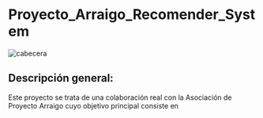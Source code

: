 # Proyecto_Arraigo_Recomender_System

![cabecera](https://github.com/BeaZatarain/Proyecto-Visualizacion/blob/main/images/portada.png)


## Descripción general:

Este proyecto se trata de una colaboración real con la Asociación de Proyecto Arraigo cuyo objetivo principal consiste en 